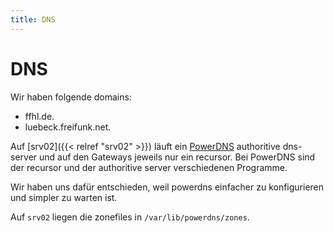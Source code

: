 ```yaml
---
title: DNS
---
```


# DNS
Wir haben folgende domains:
* ffhl.de.
* luebeck.freifunk.net.


Auf [srv02]({{< relref "srv02" >}}) läuft ein [PowerDNS](https://www.powerdns.com/index.html)
authoritive dns-server und auf den Gateways jeweils nur ein recursor.
Bei PowerDNS sind der recursor und der authoritive server verschiedenen Programme.

Wir haben uns dafür entschieden, weil powerdns einfacher zu konfigurieren und simpler zu warten ist.

Auf `srv02` liegen die zonefiles in `/var/lib/powerdns/zones`.
